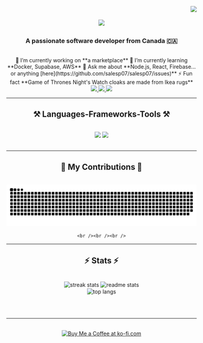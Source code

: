 <img
	align="right"
	src="https://visitor-badge.laobi.icu/badge?page_id=salesp07.salesp07" />

<h1 align="center">
	<img
		src="https://readme-typing-svg.herokuapp.com/?font=Righteous&size=35&center=true&vCenter=true&width=500&height=70&duration=4000&lines=Hi+There!+👋;+I'm+Pedro+Muniz!;" />
</h1>

<h3 align="center">A passionate software developer from Canada 🇨🇦</h3>

<br />

<div align="center">
	🔭 I’m currently working on **a marketplace** 🌱 I’m currently learning
	**Docker, Supabase, AWS** 💬 Ask me about **Node.js, React, Firebase... or
	anything [here](https://github.com/salesp07/salesp07/issues)** ⚡ Fun fact
	**Game of Thrones Night's Watch cloaks are made from Ikea rugs**
</div>

<div align="center">
	<a href="mailto:pedro.sales.muniz@gmail.com">
		<img
			src="https://img.shields.io/badge/Gmail-333333?style=for-the-badge&logo=gmail&logoColor=red" />
	</a>
	<a href="https://linkedin.com/in/pedro-sales-muniz" target="_blank">
		<img
			src="https://img.shields.io/badge/LinkedIn-0077B5?style=for-the-badge&logo=linkedin&logoColor=white"
			target="_blank" />
	</a>
	<a href="https://salesp07.github.io" target="_blank">
		<img
			src="https://img.shields.io/badge/Portfolio-FF5722?style=for-the-badge&logo=todoist&logoColor=white"
			target="_blank" />
		<!-- sqlite, safari, google-chrome are other good icon options -->
	</a>
</div>

<hr />

<h2 align="center">⚒️ Languages-Frameworks-Tools ⚒️</h2>
<br />
<div align="center">
	<img
		src="https://skillicons.dev/icons?i=react,bootstrap,mui,html,css,vscode,github,figma,tailwind,git,r" />
	<img
		src="https://skillicons.dev/icons?i=nodejs,python,javascript,typescript,express,firebase,mongodb,c,java,nextjs,mysql,flask" /><br />
</div>

<br />
<hr />

<div align="center">
	<h2>🐍 My Contributions 🐍</h2>
	<br />
	<img
		alt="snake eating my contributions"
		src="https://raw.githubusercontent.com/salesp07/salesp07/output/github-contribution-grid-snake.svg" />

	<br /><br /><br />
</div>

<hr />

<h2 align="center">⚡ Stats ⚡</h2>
<br />
<div align="center">
	<img
		width="390"
		src="https://github-readme-streak-stats-salesp07.vercel.app/?user=salesp07&count_private=true&theme=react&border_radius=10"
		alt="streak stats" />
	<img
		width="390"
		src="https://github-readme-stats-salesp07.vercel.app/api?username=salesp07&count_private=true&show_icons=true&theme=react&rank_icon=github&border_radius=10"
		alt="readme stats" />
	<br />
	<img
		width="325"
		align="center"
		src="https://github-readme-stats-salesp07.vercel.app/api/top-langs/?username=salesp07&hide=HTML&langs_count=8&layout=compact&theme=react&border_radius=10&size_weight=0.5&count_weight=0.5&exclude_repo=github-readme-stats"
		alt="top langs" />
</div>

<br /><br />

<hr />

<br />

<div align="center">
	<a href="https://ko-fi.com/V7V4RAK9C" target="_blank"
		><img
			height="64"
			style="border: 0px; height: 64px"
			src="https://storage.ko-fi.com/cdn/kofi1.png?v=3"
			border="0"
			alt="Buy Me a Coffee at ko-fi.com"
	/></a>
</div>

<br />
